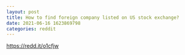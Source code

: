 ```yaml
--- 
layout: post 
title: How to find foreign company listed on US stock exchange? 
date: 2021-06-16 1623869798 
categories: reddit 
--- 
```

https://redd.it/o1cfjw